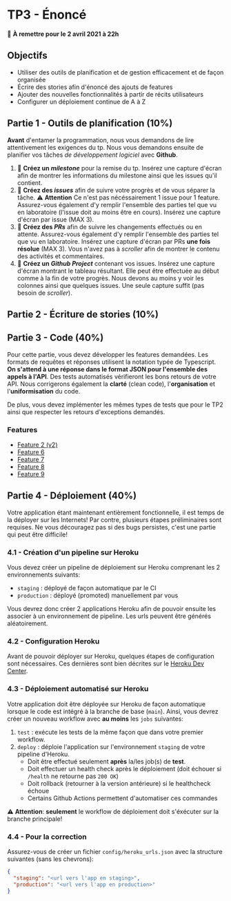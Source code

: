 # TP3 - Énoncé

:calendar: **À remettre pour le 2 avril 2021 à 22h**

## Objectifs

- Utiliser des outils de planification et de gestion efficacement et de façon organisée
- Écrire des stories afin d'énoncé des ajouts de features
- Ajouter des nouvelles fonctionnalités à partir de récits utilisateurs
- Configurer un déploiement continue de A à Z

## Partie 1 - Outils de planification (10%)

**Avant** d'entamer la programmation, nous vous demandons de lire attentivement les exigences du tp. Nous vous demandons ensuite de planifier vos tâches _de développement logiciel_ avec **Github**.

1. :scroll: **Créez un _milestone_** pour la remise du tp. Insérez une capture d'écran afin de montrer les informations du milestone ainsi que les issues qu'il contient.
2. :scroll: **Créez des _issues_** afin de suivre votre progrès et de vous séparer la tâche. :warning: **Attention** Ce n'est pas nécéssairement 1 issue pour 1 feature. Assurez-vous également d'y remplir l'ensemble des parties tel que vu en laboratoire (l'issue doit au moins être en cours). Insérez une capture d'écran par issue (MAX 3).
3. :scroll: **Créez des _PRs_** afin de suivre les changements effectués ou en attente. Assurez-vous également d'y remplir l'ensemble des parties tel que vu en laboratoire. Insérez une capture d'écran par PRs **une fois résolue** (MAX 3). Vous n'avez pas à _scroller_ afin de montrer le contenu des activités et commentaires.
4. :scroll: **Créez un _Github Project_** contenant vos issues. Insérez une capture d'écran montrant le tableau résultant. Elle peut être effectuée au début comme à la fin de votre progrès. Nous devons au moins y voir les colonnes ainsi que quelques issues. Une seule capture suffit (pas besoin de _scroller_).

## Partie 2 - Écriture de stories (10%)

## Partie 3 - Code (40%)

Pour cette partie, vous devez développer les features demandées. Les formats de requêtes et réponses utilisent la notation typée de Typescript. **On s'attend à une réponse dans le format JSON pour l'ensemble des appels à l'API**. Des tests automatisés vérifieront les bons retours de votre API. Nous corrigerons également la **clarté** (clean code), l'**organisation** et l'**uniformisation** du code.

De plus, vous devez implémenter les mêmes types de tests que pour le TP2 ainsi que respecter les retours d'exceptions demandés.

### Features

- [Feature 2 (v2)](./features/feature2-v2.md)
- [Feature 6](./features/feature6.md)
- [Feature 7](./features/feature7.md)
- [Feature 8](./features/feature8.md)
- [Feature 9](./features/feature9.md)

## Partie 4 - Déploiement (40%)

Votre application étant maintenant entièrement fonctionnelle, il est temps de la déployer sur les Internets! Par contre, plusieurs étapes préliminaires sont requises. Ne vous découragez pas si des bugs persistes, c'est une partie qui peut être difficile!

### 4.1 - Création d'un pipeline sur Heroku

Vous devez créer un pipeline de déploiement sur Heroku comprenant les 2 environnements suivants:

- `staging` : déployé de façon automatique par le CI
- `production` : déployé (promoted) manuellement par vous

Vous devrez donc créer 2 applications Heroku afin de pouvoir ensuite les associer à un environnement de pipeline. Les urls peuvent être générés aléatoirement.

### 4.2 - Configuration Heroku

Avant de pouvoir déployer sur Heroku, quelques étapes de configuration sont nécessaires. Ces dernières sont bien décrites sur le [Heroku Dev Center](https://devcenter.heroku.com/articles/deploying-java).

### 4.3 - Déploiement automatisé sur Heroku

Votre application doit être déployée sur Heroku de façon automatique lorsque le code est intégré à la branche de base (`main`). Ainsi, vous devrez créer un nouveau workflow avec **au moins** les `jobs` suivantes:

1. `test` : exécute les tests de la même façon que dans votre premier workflow.
2. `deploy` : déploie l'application sur l'environnement `staging` de votre pipeline d'Heroku.
   - Doit être effectué seulement **après** la/les job(s) de **test**.
   - Doit effectuer un health check après le déploiement (doit échouer si `/health` ne retourne pas `200 OK`)
   - Doit rollback (retourner à la version antérieure) si le healthcheck échoue
   - Certains Github Actions permettent d'automatiser ces commandes

:warning: **Attention**: **seulement** le workflow de déploiement doit s'éxécuter sur la branche principale!

### 4.4 - Pour la correction

Assurez-vous de créer un fichier `config/heroku_urls.json` avec la structure suivantes (sans les chevrons):

```json
{
  "staging": "<url vers l'app en staging>",
  "production": "<url vers l'app en production>"
}
```
